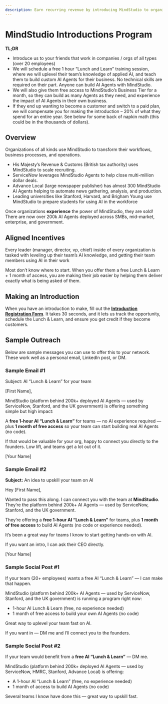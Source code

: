 ```yaml
---
description: Earn recurring revenue by introducing MindStudio to organizations.
---
```


# MindStudio Introductions Program

**TL;DR**

* Introduce us to your friends that work in companies / orgs of all types (over 20 employees)
* We will schedule a free 1 hour “Lunch and Learn” training session, where we will uplevel their team’s knowledge of applied AI, and teach them to build custom AI Agents for their business. No technical skills are required on their part. Anyone can build AI Agents with MindStudio.
* We will also give them free access to MindStudio’s Business Tier for a month, so they can build as many Agents as they need, and experience the impact of AI Agents in their own business.
* If they end up wanting to become a customer and switch to a paid plan, we will compensate you for making the introduction – 20% of what they spend for an entire year. See below for some back of napkin math (this could be in the thousands of dollars).

## Overview

Organizations of all kinds use MindStudio to transform their workflows, business processes, and operations.

* His Majesty’s Revenue & Customs (British tax authority) uses MindStudio to scale recruiting.
* ServiceNow leverages MindStudio Agents to help close multi-million dollar deals.
* Advance Local (large newspaper publisher) has almost 300 MindStudio AI Agents helping to automate news gathering, analysis, and production.
* Leading universities like Stanford, Harvard, and Brigham Young use MindStudio to prepare students for using AI in the workforce

Once organizations **experience** the power of MindStudio, they are sold! There are now over 200k AI Agents deployed across SMBs, mid-market, enterprise, and government.

## Aligned Incentives

Every leader (manager, director, vp, chief) inside of every organization is tasked with leveling up their team’s AI knowledge, and getting their team members using AI in their work

Most don’t know where to start. When you offer them a free Lunch & Learn + 1 month of access, you are making their job easier by helping them deliver exactly what is being asked of them.

## Making an Introduction

When you have an introduction to make, fill out the [**Introduction Registration Form**](https://docs.google.com/forms/d/e/1FAIpQLSecK9IqWXPmUn28ZUdG0lWBnxlud_b2tjuzaPzdsvfen46vnQ/viewform?usp=header). It takes 30 seconds, and it lets us track the opportunity, schedule the Lunch & Learn, and ensure you get credit if they become customers.

## Sample Outreach

Below are sample messages you can use to offer this to your network. These work well as a personal email, LinkedIn post, or DM.

### **Sample Email #1**

Subject: AI “Lunch & Learn” for your team

\[First Name],

MindStudio (platform behind 200k+ deployed AI Agents — used by ServiceNow, Stanford, and the UK government) is offering something simple but high impact:

A **free 1-hour AI “Lunch & Learn”** for teams — no AI experience required — plus **1 month of free access** so your team can start building real AI Agents (no code).

If that would be valuable for your org, happy to connect you directly to the founders. Low lift, and teams get a lot out of it.

\[Your Name]

### **Sample Email #2**

**Subject:** An idea to upskill your team on AI

Hey \[First Name],

Wanted to pass this along. I can connect you with the team at **MindStudio**. They’re the platform behind 200k+ AI Agents — used by ServiceNow, Stanford, and the UK government.

They’re offering a **free 1-hour AI “Lunch & Learn”** for teams, plus **1 month of free access** to build AI Agents (no code or experience needed).

It’s been a great way for teams I know to start getting hands-on with AI.

If you want an intro, I can ask their CEO directly.

\[Your Name]

### **Sample Social Post #1**

If your team (20+ employees) wants a free AI “Lunch & Learn” — I can make that happen.

MindStudio (platform behind 200k+ AI Agents — used by ServiceNow, Stanford, and the UK government) is running a program right now:

* 1-hour AI Lunch & Learn (free, no experience needed)
* 1 month of free access to build your own AI Agents (no code)

Great way to uplevel your team fast on AI.

If you want in — DM me and I’ll connect you to the founders.

### **Sample Social Post #2**

If your team would benefit from a **free AI “Lunch & Learn”** — DM me.

MindStudio (platform behind 200k+ deployed AI Agents — used by ServiceNow, HMRC, Stanford, Advance Local) is offering:

* A 1-hour AI “Lunch & Learn” (free, no experience needed)
* 1 month of access to build AI Agents (no code)

Several teams I know have done this — great way to upskill fast.
